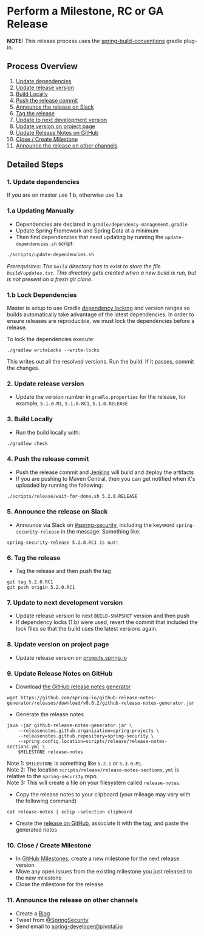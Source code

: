 # Perform a Milestone, RC or GA Release

**NOTE:** This release process uses the [spring-build-conventions](https://github.com/spring-gradle-plugins/spring-build-conventions) gradle plug-in. 

## Process Overview

1. [Update dependencies](#1-update-dependencies)
2. [Update release version](#2-update-release-version)
3. [Build Locally](#3-build-locally)
4. [Push the release commit](#4-push-the-release-commit)
5. [Announce the release on Slack](#5-announce-the-release-on-slack)
6. [Tag the release](#6-tag-the-release)
7. [Update to next development version](#7-update-to-next-development-version)
8. [Update version on project page](#8-update-version-on-project-page)
9. [Update Release Notes on GitHub](#9-update-release-notes-on-github)
10. [Close / Create Milestone](#10-close--create-milestone)
11. [Announce the release on other channels](#11-announce-the-release-on-other-channels)


## Detailed Steps

### 1. Update dependencies

If you are on master use 1.b, otherwise use 1.a

### 1.a Updating Manually

- Dependencies are declared in `gradle/dependency-management.gradle`
- Update Spring Framework and Spring Data at a minimum
- Then find dependencies that need updating by running the `update-dependencies.sh` script:
```bash
./scripts/update-dependencies.sh
```
_Prerequisites: The `build` directory has to exist to store the file `build/updates.txt`. This directory gets created when a new build is run, but is not present on a fresh git clone._

### 1.b Lock Dependencies

Master is setup to use Gradle [dependency locking](https://docs.gradle.org/current/userguide/dependency_locking.html) and version ranges so builds automatically take advantage of the latest dependencies. In order to ensure releases are reproducible, we must lock the dependencies before a release.

To lock the dependencies execute:

```
./gradlew writeLocks --write-locks
```

This writes out all the resolved versions. Run the build. If it passes, commit the changes.

### 2. Update release version
 
- Update the version number in `gradle.properties` for the release, for example, `5.1.0.M1`, `5.1.0.RC1`, `5.1.0.RELEASE` 

### 3. Build Locally

- Run the build locally with:
```bash
./gradlew check
```

### 4. Push the release commit
 
- Push the release commit and [Jenkins](https://jenkins.spring.io/job/spring-security/) will build and deploy the artifacts
- If you are pushing to Maven Central, then you can get notified when it's uploaded by running the following:
```bash
./scripts/release/wait-for-done.sh 5.2.0.RELEASE
```

### 5. Announce the release on Slack

- Announce via Slack on [#spring-security](https://pivotal.slack.com/messages/spring-security), including the keyword `spring-security-release` in the message. Something like:
```
spring-security-release 5.2.0.RC1 is out!
```

### 6. Tag the release

- Tag the release and then push the tag
```
git tag 5.2.0.RC1
git push origin 5.2.0.RC1
```

### 7. Update to next development version
 
- Update release version to next `BUILD-SNAPSHOT` version and then push
- If dependency locks (1.b) were used, revert the commit that included the lock files so that the build uses the latest versions again.

### 8. Update version on project page

- Update release version on [projects.spring.io](https://spring.io/admin/projects/spring-security)

### 9. Update Release Notes on GitHub

- Download [the GitHub release notes generator](https://github.com/spring-io/github-release-notes-generator/releases/latest)
```
wget https://github.com/spring-io/github-release-notes-generator/releases/download/v0.0.2/github-release-notes-generator.jar
```

- Generate the release notes
```
java -jar github-release-notes-generator.jar \
    --releasenotes.github.organization=spring-projects \
    --releasenotes.github.repository=spring-security \
    --spring.config.location=scripts/release/release-notes-sections.yml \
    $MILESTONE release-notes
```
Note 1: `$MILESTONE` is something like `5.2.1` or `5.3.0.M1`.  
Note 2: The location `scripts/release/release-notes-sections.yml` is relative to the `spring-security` repo.  
Note 3: This will create a file on your filesystem called `release-notes`.  

- Copy the release notes to your clipboard (your mileage may vary with the following command)
```
cat release-notes | xclip -selection clipboard
```

- Create the [release on GitHub](https://github.com/spring-projects/spring-security/releases), associate it with the tag, and paste the generated notes

### 10. Close / Create Milestone

- In [GitHub Milestones](https://github.com/spring-projects/spring-security/milestones), 
create a new milestone for the next release version
- Move any open issues from the existing milestone you just released to the new milestone
- Close the milestone for the release.

### 11. Announce the release on other channels

- Create a [Blog](https://spring.io/admin/blog)
- Tweet from [@SpringSecurity](https://twitter.com/springsecurity)
- Send email to spring-developer@pivotal.io
